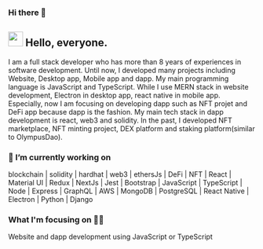 ### Hi there 👋

<!--
**topdeveloper55/topdeveloper55** is a ✨ _special_ ✨ repository because its `README.md` (this file) appears on your GitHub profile.

Here are some ideas to get you started:

- 🔭 I’m currently working on ...
- 🌱 I’m currently learning ...
- 👯 I’m looking to collaborate on ...
- 🤔 I’m looking for help with ...
- 💬 Ask me about ...
- 📫 How to reach me: ...
- 😄 Pronouns: ...
- ⚡ Fun fact: ...
-->
## <img src="https://media.giphy.com/media/hvRJCLFzcasrR4ia7z/giphy.gif" width="30px"> Hello, everyone.

I am a full stack developer who has more than 8 years of experiences in software development. Until now, I developed many projects including Website, Desktop app, Mobile app and dapp. My main programming language is JavaScript and TypeScript.
While I use MERN stack in website development, Electron in desktop app, react native in mobile app.
Especially, now I am focusing on developing dapp such as NFT projet and DeFi app because dapp is the fashion. My main tech stack in dapp development is react, web3 and solidity. In the past, I developed NFT marketplace, NFT minting project, DEX platform and staking platform(similar to OlympusDao).

### 🔭 I’m currently working on

blockchain | solidity | hardhat | web3 | ethersJs | DeFi | NFT | React | Material UI | Redux | NextJs | Jest | Bootstrap | JavaScript | TypeScript | Node | Express | GraphQL | AWS | MongoDB | PostgreSQL | React Native | Electron | Python | Django
### What I'm focusing on 👨‍💻
Website and dapp development using JavaScript or TypeScript
